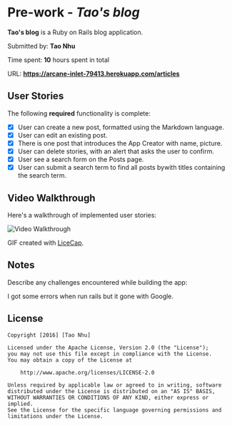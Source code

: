 # Pre-work - *Tao's blog*

**Tao's blog** is a Ruby on Rails blog application.

Submitted by: **Tao Nhu**

Time spent: **10** hours spent in total

URL: **https://arcane-inlet-79413.herokuapp.com/articles**

## User Stories

The following **required** functionality is complete:

* [x] User can create a new post, formatted using the Markdown language.
* [x] User can edit an existing post.
* [x] There is one post that introduces the App Creator with name, picture.
* [x] User can delete stories, with an alert that asks the user to confirm.
* [x] User see a search form on the Posts page.
* [x] User can submit a search term to find all posts bywith titles containing the search term.

## Video Walkthrough 

Here's a walkthrough of implemented user stories:

![Video Walkthrough](http://i.imgur.com/G8URbYO.gifv)

GIF created with [LiceCap](http://www.cockos.com/licecap/).

## Notes

Describe any challenges encountered while building the app:

I got some errors when run rails but it gone with Google.

## License

    Copyright [2016] [Tao Nhu]

    Licensed under the Apache License, Version 2.0 (the "License");
    you may not use this file except in compliance with the License.
    You may obtain a copy of the License at

        http://www.apache.org/licenses/LICENSE-2.0

    Unless required by applicable law or agreed to in writing, software
    distributed under the License is distributed on an "AS IS" BASIS,
    WITHOUT WARRANTIES OR CONDITIONS OF ANY KIND, either express or implied.
    See the License for the specific language governing permissions and
    limitations under the License.